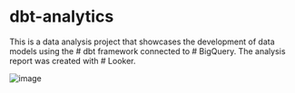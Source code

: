 # dbt-analytics

This is a data analysis project that showcases the development of data models using the # dbt framework connected to # BigQuery. The analysis report was created with # Looker.

![image](https://github.com/user-attachments/assets/2d7db606-32b0-4e14-abf1-6ca9c3b87017)

